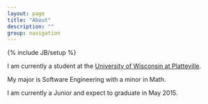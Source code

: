 ```yaml
---
layout: page
title: "About"
description: ""
group: navigation
---
```

{% include JB/setup %}

I am currently a student at the [University of Wisconsin at Platteville](http://www3.uwplatt.edu).

My major is Software Engineering with a minor in Math.

I am currently a Junior and expect to graduate in May 2015.
